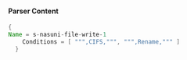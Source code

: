 #### Parser Content
```Java
{
Name = s-nasuni-file-write-1
    Conditions = [ """,CIFS,""", """,Rename,""" ]
  }
```
